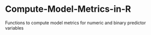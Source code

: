 # Compute-Model-Metrics-in-R
Functions to compute model metrics for numeric and binary predictor variables
